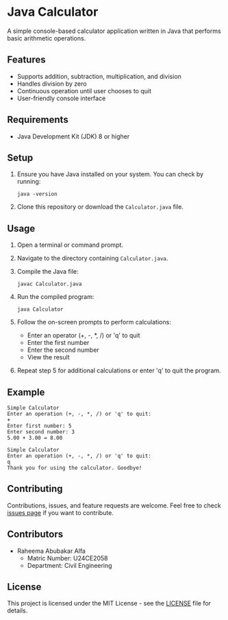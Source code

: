 # Java Calculator

A simple console-based calculator application written in Java that performs basic arithmetic operations.

## Features

- Supports addition, subtraction, multiplication, and division
- Handles division by zero
- Continuous operation until user chooses to quit
- User-friendly console interface

## Requirements

- Java Development Kit (JDK) 8 or higher

## Setup

1. Ensure you have Java installed on your system. You can check by running:

   ```
   java -version
   ```

2. Clone this repository or download the `Calculator.java` file.

## Usage

1. Open a terminal or command prompt.

2. Navigate to the directory containing `Calculator.java`.

3. Compile the Java file:

   ```
   javac Calculator.java
   ```

4. Run the compiled program:

   ```
   java Calculator
   ```

5. Follow the on-screen prompts to perform calculations:

   - Enter an operator (+, -, \*, /) or 'q' to quit
   - Enter the first number
   - Enter the second number
   - View the result

6. Repeat step 5 for additional calculations or enter 'q' to quit the program.

## Example

```
Simple Calculator
Enter an operation (+, -, *, /) or 'q' to quit:
+
Enter first number: 5
Enter second number: 3
5.00 + 3.00 = 8.00

Simple Calculator
Enter an operation (+, -, *, /) or 'q' to quit:
q
Thank you for using the calculator. Goodbye!
```

## Contributing

Contributions, issues, and feature requests are welcome. Feel free to check [issues page](https://github.com/Raheemaabubakar74/swing-calculator-U24CE2028/issues) if you want to contribute.

## Contributors

- Raheema Abubakar Alfa
  - Matric Number: U24CE2058
  - Department: Civil Engineering

## License

This project is licensed under the MIT License - see the [LICENSE](LICENSE) file for details.
